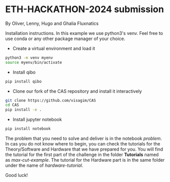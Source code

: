 # ETH-HACKATHON-2024 submission
By Oliver, Lenny, Hugo and Ghalia
Fluxnatics

Installation instructions. In this example we use python3's venv. Feel free to use conda or any other package manager of your choice.

- Create a virtual environment and load it
```bash
python3 -m venv myenv
source myenv/bin/activate
```
- Install qibo
```bash
pip install qibo
```
- Clone our fork of the CAS repository and install it interactively
```bash
git clone https://github.com/visagim/CAS
cd CAS
pip install -e .
```
- Install jupyter notebook
```bash
pip install notebook
```
The problem that you need to solve and deliver is in the notebook *problem*. In cas you do not know where to begin, you can check the tutorials for the Theory/Software and Hardware that we have prepared for you.
You will find the tutorial for the first part of the challenge in the folder **Tutorials** named as *max-cut-example*.
The tutorial for the Hardware part is in the same folder under the name of *hardware-tutorial*.

Good luck!
